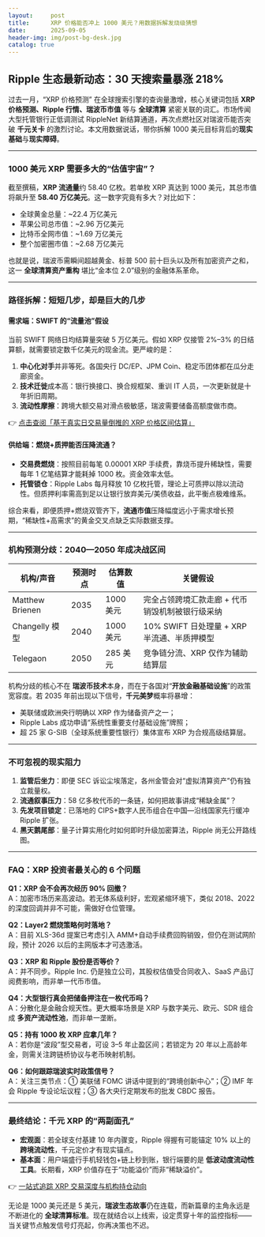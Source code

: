 ```yaml
---
layout:     post
title:      XRP 价格能否冲上 1000 美元？用数据拆解发烧级猜想
date:       2025-09-05
header-img: img/post-bg-desk.jpg
catalog: true
---
```


## Ripple 生态最新动态：30 天搜索量暴涨 218%
过去一月，“XRP 价格预测” 在全球搜索引擎的查询量激增，核心关键词包括 **XRP 价格预测、Ripple 行情、瑞波币市值** 等与 **全球清算** 紧密关联的词汇。市场传闻大型托管银行正低调测试 RippleNet 新结算通道，再次点燃社区对瑞波币能否突破 **千元关卡** 的激烈讨论。本文用数据说话，带你拆解 1000 美元目标背后的**现实基础**与**现实障碍**。

---

### 1000 美元 XRP 需要多大的“估值宇宙”？
截至撰稿，**XRP 流通量**约 58.40 亿枚。若单枚 XRP 真达到 1000 美元，其总市值将飙升至 **58.40 万亿美元**。这一数字究竟有多大？对比如下：

- 全球黄金总量：~22.4 万亿美元  
- 苹果公司总市值：~2.96 万亿美元  
- 比特币全网市值：~1.69 万亿美元  
- 整个加密圈市值：~2.68 万亿美元  

也就是说，瑞波币需瞬间超越黄金、标普 500 前十巨头以及所有加密资产之和，这一 **全球清算资产重构** 堪比“金本位 2.0”级别的金融体系革命。

---

### 路径拆解：短短几步，却是巨大的几步

#### 需求端：SWIFT 的“流量池”假设
当前 SWIFT 网络日均结算量突破 5 万亿美元。假如 XRP 仅接管 2%–3% 的日结算额，就需要锁定数千亿美元的现金流。更严峻的是：

1. **中心化对手**并非等死。各国央行 DC/EP、JPM Coin、稳定币团体都在瓜分走廊资金。  
2. **技术迁徙**成本高：银行换接口、换合规框架、重训 IT 人员，一次更新就是十年折旧周期。  
3. **流动性摩擦**：跨境大额交易对滑点极敏感，瑞波需要储备高额度做市商。

👉 [点击查阅「基于真实日交易量倒推的 XRP 价格区间估算」](https://okxdog.com/)

#### 供给端：燃烧+质押能否压降流通？
- **交易费燃烧**：按照目前每笔 0.00001 XRP 手续费，靠烧币提升稀缺性，需要每年 1 亿笔结算才能耗掉 1000 枚。资金效率太低。  
- **托管锁仓**：Ripple Labs 每月释放 10 亿枚托管，理论上可质押以除以流动性。但质押利率需高到足以让银行放弃美元/美债收益，此平衡点极难维系。

综合来看，即便质押+燃烧双管齐下，**流通市值**压降幅度远小于需求增长预期，“稀缺性+高需求”的黄金交叉点缺乏实际数据支撑。

---

### 机构预测分歧：2040—2050 年成决战区间

| 机构/声音 | 预测时点 | 估算数值 | 关键假设 |
|---|---|---|---|
| Matthew Brienen | 2035 | 1000 美元 | 完全占领跨境汇款走廊 + 代币销毁机制被银行级采纳 |
| Changelly 模型 | 2040 | 1000 美元 | 10% SWIFT 日处理量 + XRP 半流通、半质押模型 |
| Telegaon | 2050 | 285 美元  | 竞争链分流、XRP 仅作为辅助结算层 |

机构分歧的核心不在 **瑞波币技术**本身，而在于各国对“**开放金融基础设施**”的政策宽容度。若 2035 年前出现以下信号，**千元美梦**概率将暴增：

- 美联储或欧洲央行明确以 XRP 作为储备资产之一；  
- Ripple Labs 成功申请“系统性重要支付基础设施”牌照；  
- 超 25 家 G-SIB（全球系统重要性银行）集体宣布 XRP 为合规高级结算层。

---

### 不可忽视的现实阻力

1. **监管后坐力**：即便 SEC 诉讼尘埃落定，各州金管会对“虚拟清算资产”仍有独立裁量权。  
2. **流通叙事压力**：58 亿多枚代币的一条链，如何把故事讲成“稀缺金属”？  
3. **先发项目锁定**：已落地的 CIPS+数字人民币组合在中国—沿线国家先行缓冲 Ripple 扩张。  
4. **黑天鹅尾部**：量子计算实用化时如何即时升级加密算法，Ripple 尚无公开路线图。

---

### FAQ：XRP 投资者最关心的 6 个问题

**Q1：XRP 会不会再次经历 90% 回撤？**  
A：加密市场历来高波动。若无体系级利好，宏观紧缩环境下，类似 2018、2022 的深度回调并非不可能，需做好仓位管理。

**Q2：Layer2 燃烧策略何时落地？**  
A：目前 XLS-36d 提案已考虑引入 AMM+自动手续费回购销毁，但仍在测试网阶段，预计 2026 以后的主网版本才可选激活。

**Q3：XRP 和 Ripple 股份是否等价？**  
A：并不同步。Ripple Inc. 仍是独立公司，其股权估值受合同收入、SaaS 产品订阅费影响，而非单一代币市值。

**Q4：大型银行真会把储备押注在一枚代币吗？**  
A：分散化是金融合规天性。更大概率场景是 XRP 与数字美元、欧元、SDR 组合成 **多资产流动性池**，而非单一垄断。

**Q5：持有 1000 枚 XRP 应拿几年？**  
A：若你是“波段”型交易者，可设 3–5 年止盈区间；若锁定为 20 年以上高龄年金，则需关注跨链桥协议与老币映射机制。

**Q6：如何跟踪瑞波实时政策信号？**  
A：关注三类节点：① 美联储 FOMC 讲话中提到的“跨境创新中心”；② IMF 年会 Ripple 专设论坛议程；③ 各大央行定期发布的批发 CBDC 报告。

---

### 最终结论：千元 XRP 的“两副面孔”

- **宏观面**：若全球支付基建 10 年内骤变，Ripple 得握有可能锚定 10% 以上的**跨境流动性**，千元定价才有现实锚点。  
- **基本面**：用户端盛行手机轻钱包+链上秒到账，银行端要的是 **低波动度流动性工具**。长期看，XRP 价值存在于“功能溢价”而非“稀缺溢价”。

👉 [一站式追踪 XRP 交易深度与机构持仓动向](https://okxdog.com/)

无论是 1000 美元还是 5 美元，**瑞波生态故事**仍在连载，而新篇章的主角永远是不断进化的 **全球清算标准**。现在就结合以上线索，设定贯穿十年的监控指标——当关键节点触发信号灯亮起，你再决策也不迟。